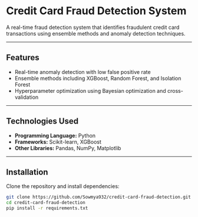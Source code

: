 # Credit Card Fraud Detection System

A real-time fraud detection system that identifies fraudulent credit card transactions using ensemble methods and anomaly detection techniques.

---

## Features

- Real-time anomaly detection with low false positive rate
- Ensemble methods including XGBoost, Random Forest, and Isolation Forest
- Hyperparameter optimization using Bayesian optimization and cross-validation

---

## Technologies Used

- **Programming Language:** Python
- **Frameworks:** Scikit-learn, XGBoost
- **Other Libraries:** Pandas, NumPy, Matplotlib

---

## Installation

Clone the repository and install dependencies:

```bash
git clone https://github.com/Sowmya932/credit-card-fraud-detection.git
cd credit-card-fraud-detection
pip install -r requirements.txt
